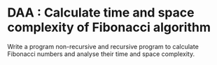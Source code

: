 # DAA : Calculate time and space complexity of Fibonacci algorithm
Write a program non-recursive and recursive program to calculate Fibonacci 
numbers and analyse their time and space complexity.
